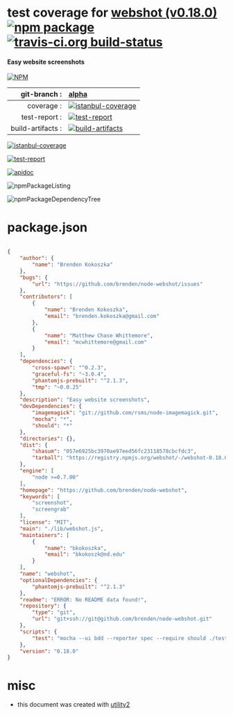 # test coverage for  [webshot (v0.18.0)](https://github.com/brenden/node-webshot)  [![npm package](https://img.shields.io/npm/v/npmtest-webshot.svg?style=flat-square)](https://www.npmjs.org/package/npmtest-webshot) [![travis-ci.org build-status](https://api.travis-ci.org/npmtest/node-npmtest-webshot.svg)](https://travis-ci.org/npmtest/node-npmtest-webshot)
#### Easy website screenshots

[![NPM](https://nodei.co/npm/webshot.png?downloads=true)](https://www.npmjs.com/package/webshot)

| git-branch : | [alpha](https://github.com/npmtest/node-npmtest-webshot/tree/alpha)|
|--:|:--|
| coverage : | [![istanbul-coverage](https://npmtest.github.io/node-npmtest-webshot/build/coverage.badge.svg)](https://npmtest.github.io/node-npmtest-webshot/build/coverage.html/index.html)|
| test-report : | [![test-report](https://npmtest.github.io/node-npmtest-webshot/build/test-report.badge.svg)](https://npmtest.github.io/node-npmtest-webshot/build/test-report.html)|
| build-artifacts : | [![build-artifacts](https://npmtest.github.io/node-npmtest-webshot/glyphicons_144_folder_open.png)](https://github.com/npmtest/node-npmtest-webshot/tree/gh-pages/build)|

[![istanbul-coverage](https://npmtest.github.io/node-npmtest-webshot/build/screenCapture.buildCustomOrg.browser.coverage.html.png)](https://npmtest.github.io/node-npmtest-webshot/build/coverage.html/index.html)

[![test-report](https://npmtest.github.io/node-npmtest-webshot/build/screenCapture.buildCustomOrg.browser.%252Fhome%252Ftravis%252Fbuild%252Fnpmtest%252Fnode-npmtest-webshot%252Ftmp%252Fbuild%252Ftest-report.html.png)](https://npmtest.github.io/node-npmtest-webshot/build/test-report.html)

[![apidoc](https://npmdoc.github.io/node-npmdoc-webshot/build/screenCapture.buildApidoc.browser.%252Fhome%252Ftravis%252Fbuild%252Fnpmdoc%252Fnode-npmdoc-webshot%252Ftmp%252Fbuild%252Fapidoc.html.png)](https://npmdoc.github.io/node-npmdoc-webshot/build/apidoc.html)

![npmPackageListing](https://npmtest.github.io/node-npmtest-webshot/build/screenCapture.npmPackageListing.svg)

![npmPackageDependencyTree](https://npmtest.github.io/node-npmtest-webshot/build/screenCapture.npmPackageDependencyTree.svg)



# package.json

```json

{
    "author": {
        "name": "Brenden Kokoszka"
    },
    "bugs": {
        "url": "https://github.com/brenden/node-webshot/issues"
    },
    "contributors": [
        {
            "name": "Brenden Kokoszka",
            "email": "brenden.kokoszka@gmail.com"
        },
        {
            "name": "Matthew Chase Whittemore",
            "email": "mcwhittemore@gmail.com"
        }
    ],
    "dependencies": {
        "cross-spawn": "^0.2.3",
        "graceful-fs": "~3.0.4",
        "phantomjs-prebuilt": "^2.1.3",
        "tmp": "~0.0.25"
    },
    "description": "Easy website screenshots",
    "devDependencies": {
        "imagemagick": "git://github.com/rsms/node-imagemagick.git",
        "mocha": "*",
        "should": "*"
    },
    "directories": {},
    "dist": {
        "shasum": "057e6925bc3970ae97eed56fc23118578cbcfdc3",
        "tarball": "https://registry.npmjs.org/webshot/-/webshot-0.18.0.tgz"
    },
    "engine": [
        "node >=0.7.00"
    ],
    "homepage": "https://github.com/brenden/node-webshot",
    "keywords": [
        "screenshot",
        "screengrab"
    ],
    "license": "MIT",
    "main": "./lib/webshot.js",
    "maintainers": [
        {
            "name": "bkokoszka",
            "email": "bkokoszk@nd.edu"
        }
    ],
    "name": "webshot",
    "optionalDependencies": {
        "phantomjs-prebuilt": "^2.1.3"
    },
    "readme": "ERROR: No README data found!",
    "repository": {
        "type": "git",
        "url": "git+ssh://git@github.com/brenden/node-webshot.git"
    },
    "scripts": {
        "test": "mocha --ui bdd --reporter spec --require should ./test/core.js ./test/options/*"
    },
    "version": "0.18.0"
}
```



# misc
- this document was created with [utility2](https://github.com/kaizhu256/node-utility2)
